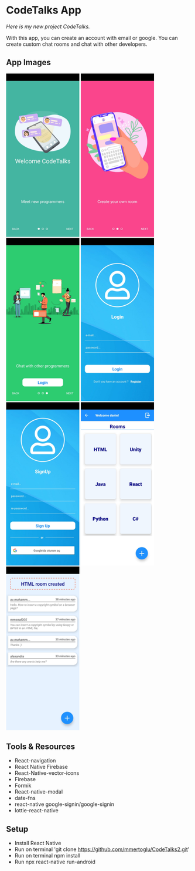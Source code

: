 # CodeTalks App

*Here is my new project CodeTalks.*

With this app, you can create an account with email or google. You can create custom chat rooms and chat with other developers.

## App Images 
<img src="https://github.com/mmertoglu/CodeTalks2/blob/master/CodeTalks2/src/screenshots/splash1.jpeg" width="200" /> <img src="https://github.com/mmertoglu/CodeTalks2/blob/master/CodeTalks2/src/screenshots/splash2.jpeg" width="200" /> 
<img src="https://github.com/mmertoglu/CodeTalks2/blob/master/CodeTalks2/src/screenshots/splash3.jpeg" width="200" />   <img src="https://github.com/mmertoglu/CodeTalks2/blob/master/CodeTalks2/src/screenshots/login.jpeg" width="200" /> 
<img src="https://github.com/mmertoglu/CodeTalks2/blob/master/CodeTalks2/src/screenshots/signup.jpeg" width="200" />     <img src="https://github.com/mmertoglu/CodeTalks2/blob/master/CodeTalks2/src/screenshots/rooms.jpeg" width="200" /> 
 <img src="https://github.com/mmertoglu/CodeTalks2/blob/master/CodeTalks2/src/screenshots/messages.jpeg" width="200" /> 
 
 
## Tools & Resources
* React-navigation
* React Native Firebase
* React-Native-vector-icons
* Firebase
* Formik
* React-native-modal
* date-fns
* react-native google-signin/google-signin
* lottie-react-native 

## Setup
* Install React Native
* Run on terminal 'git clone https://github.com/mmertoglu/CodeTalks2.git'
* Run on terminal npm install
* Run npx react-native run-android
